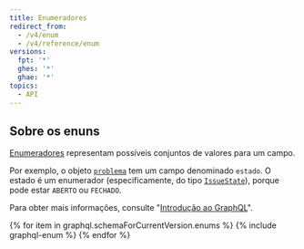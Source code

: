 ```yaml
---
title: Enumeradores
redirect_from:
  - /v4/enum
  - /v4/reference/enum
versions:
  fpt: '*'
  ghes: '*'
  ghae: '*'
topics:
  - API
---
```


## Sobre os enuns

[Enumeradores](https://graphql.github.io/graphql-spec/June2018/#sec-Enums) representam possíveis conjuntos de valores para um campo.

Por exemplo, o objeto [`problema`](/graphql/reference/objects#issue) tem um campo denominado `estado`. O estado é um enumerador (especificamente, do tipo [`IssueState`](/graphql/reference/enums#issuestate)), porque pode estar `ABERTO` ou `FECHADO`.

Para obter mais informações, consulte "[Introdução ao GraphQL](/graphql/guides/introduction-to-graphql)".

{% for item in graphql.schemaForCurrentVersion.enums %}
  {% include graphql-enum %}
{% endfor %}
